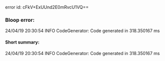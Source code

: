 error id: cFkV+ExUUnd2E0mRvcU1VQ==
### Bloop error:

24/04/19 20:30:54 INFO CodeGenerator: Code generated in 318.350167 ms
#### Short summary: 

24/04/19 20:30:54 INFO CodeGenerator: Code generated in 318.350167 ms